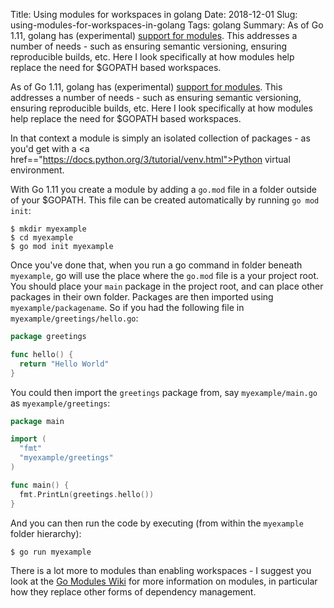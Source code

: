 Title: Using modules for workspaces in golang
Date: 2018-12-01
Slug: using-modules-for-workspaces-in-golang
Tags: golang
Summary: As of Go 1.11, golang has (experimental) <a href="https://golang.org/doc/go1.11#modules">support for modules</a>. This addresses a number of needs - such as ensuring semantic versioning, ensuring reproducible builds, etc. Here I look specifically at how modules help replace the need for $GOPATH based workspaces.

As of Go 1.11, golang has (experimental) <a href="https://golang.org/doc/go1.11#modules">support for modules</a>. This addresses a number of needs - such as ensuring semantic versioning, ensuring reproducible builds, etc. Here I look specifically at how modules help replace the need for $GOPATH based workspaces.

In that context a module is simply an isolated collection of packages - as you'd get with a <a href=="https://docs.python.org/3/tutorial/venv.html">Python virtual environment</a>.

With Go 1.11 you create a module by adding a `go.mod` file in a folder outside of your $GOPATH. This file can be created automatically by running `go mod init`:

```
$ mkdir myexample
$ cd myexample
$ go mod init myexample
```

Once you've done that, when you run a go command in folder beneath `myexample`, go will use the place where the `go.mod` file is a your project root. You should place your `main` package in the project root, and can place other packages in their own folder. Packages are then imported using `myexample/packagename`. So if you had the following file in `myexample/greetings/hello.go`:

```go
package greetings

func hello() {
  return "Hello World"
}
```

You could then import the `greetings` package from, say `myexample/main.go` as `myexample/greetings`:

```go
package main

import (
  "fmt"
  "myexample/greetings"
)

func main() {
  fmt.PrintLn(greetings.hello())
}
```

And you can then run the code by executing (from within the `myexample` folder hierarchy):

```
$ go run myexample
```

There is a lot more to modules than enabling workspaces - I suggest you look at the <a href="https://github.com/golang/go/wiki/Modules">Go Modules Wiki</a> for more information on modules, in particular how they replace other forms of dependency management.
